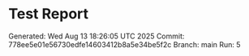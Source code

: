 # Test Report
Generated: Wed Aug 13 18:26:05 UTC 2025
Commit: 778ee5e01e56730edfe14603412b8a5e34be5f2c
Branch: main
Run: 5
